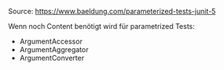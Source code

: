 Source: https://www.baeldung.com/parameterized-tests-junit-5

Wenn noch Content benötigt wird für parametrized Tests:
- ArgumentAccessor
- ArgumentAggregator
- ArgumentConverter